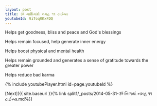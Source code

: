 ```yaml
---
layout: post
title: ૐ માથિમાંથે નમહ ૧૧ ટાઈમ્સ
youtubeId: 9iToqRKxFDQ
---
```

 
 
Helps get goodness, bliss and peace and God's blessings
 
Helps remain focused, help generate inner energy 
 
Helps boost physical and mental health 
 
Helps remain grounded and generates a sense of gratitude towards the greater power 
 
Helps reduce bad karma
 
 
 
 


{% include youtubePlayer.html id=page.youtubeId %}
 
[Next]({{ site.baseurl }}{% link  split1/_posts/2014-05-31-ૐ નિળયાં નમહ ૧૧ ટાઈમ્સ.md%})
 
